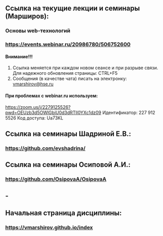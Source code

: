 
## Ссылка на текущие лекции и семинары (Марширов): 
### Основы web-технологий
### https://events.webinar.ru/20986780/506752600

#### Внимание!!! 
 1. Ссылка меняется при каждом новом сеансе и при разрыве связи. Для надежного обновления страницы: CTRL+F5
 2. Сообщения (в качестве чата) писать на электронку: vmarshirov@hse.ru

####  При проблемах с  webinar.ru используем:
https://zoom.us/j/2279125526?pwd=OEUzb3d5OWlGbjU0d3dRTll0YXc1dz09
Идентификатор: 227 912 5526 Код доступа: Ua73KL

## Ссылка на семинары Шадриной Е.В.: 
### https://github.com/evshadrina/


## Ссылка на семинары Осиповой А.И.: 
### https://github.com/OsipovaA/OsipovaA

## -
## Начальная страница дисциплины:
### https://vmarshirov.github.io/index

